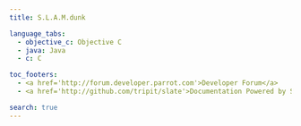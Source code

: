 ```yaml
---
title: S.L.A.M.dunk

language_tabs:
  - objective_c: Objective C
  - java: Java
  - c: C

toc_footers:
  - <a href='http://forum.developer.parrot.com'>Developer Forum</a>
  - <a href='http://github.com/tripit/slate'>Documentation Powered by Slate</a>

search: true
---
```

